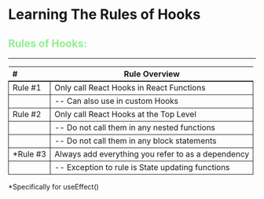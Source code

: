 <style>
th, thead {
    border-top:1pt solid;
    border-bottom: 2px solid;
    border-left: none;
    border-right: none;
}
td {
    border-top: 1px solid;
    border-bottom: 1px solid;
    border-left: 1px solid;
    border-right: 1px solid;
}
</style>

# Learning The Rules of Hooks

## <span style="color:lightgreen">Rules of Hooks:</span>

---

| #         | Rule Overview                                      |
| :-------- | -------------------------------------------------- |
| Rule #1   | Only call React Hooks in React Functions           |
|           | -- Can also use in custom Hooks                    |
| Rule #2   | Only call React Hooks at the Top Level             |
|           | -- Do not call them in any nested functions        |
|           | -- Do not call them in any block statements        |
| \*Rule #3 | Always add everything you refer to as a dependency |
|           | -- Exception to rule is State updating functions   |

\*Specifically for useEffect()
